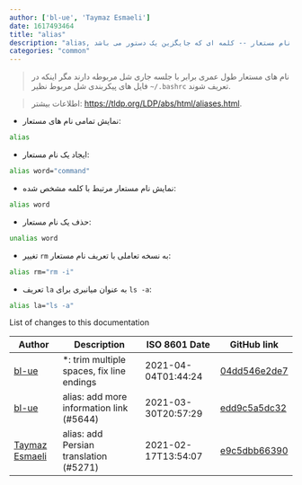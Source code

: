 ```yaml
---
author: ['bl-ue', 'Taymaz Esmaeli']
date: 1617493464
title: "alias"
description: "alias, ایجاد نام مستعار -- کلمه ای که جایگزین یک دستور می باشد."
categories: "common"
---
```

> نام های مستعار طول عمری برابر با جلسه جاری شل مربوطه دارند مگر اینکه در فایل های پیکربندی شل مربوط نظیر `~/.bashrc` تعریف شوند.

> اطلاعات بیشتر: <https://tldp.org/LDP/abs/html/aliases.html>.

- نمایش تمامی نام های مستعار:

```bash
alias
```

- ایجاد یک نام مستعار:

```bash
alias word="command"
```

- نمایش نام مستعار مرتبط با کلمه مشخص شده:

```bash
alias word
```

- حذف یک نام مستعار:

```bash
unalias word
```

- تغییر `rm` به نسخه تعاملی با تعریف نام مستعار:

```bash
alias rm="rm -i"
```

- تعریف `la` به عنوان میانبری برای `ls -a`:

```bash
alias la="ls -a"
```
List of changes to this documentation


Author | Description | ISO 8601 Date | GitHub link
------|-----|-----|-----
[bl-ue](mailto:54780737+bl-ue@users.noreply.github.com) | *: trim multiple spaces, fix line endings | 2021-04-04T01:44:24 | [04dd546e2de7](https://github.com/tldr-pages/tldr/commit/04dd546e2de7f59f40a867acca6f46b0dc8ea9b4)
[bl-ue](mailto:54780737+bl-ue@users.noreply.github.com) | alias: add more information link (#5644) | 2021-03-30T20:57:29 | [edd9c5a5dc32](https://github.com/tldr-pages/tldr/commit/edd9c5a5dc32839ecf45b50d02d0260b8032002e)
[Taymaz Esmaeli](mailto:56496286+opoet7@users.noreply.github.com) | alias: add Persian translation (#5271) | 2021-02-17T13:54:07 | [e9c5dbb66390](https://github.com/tldr-pages/tldr/commit/e9c5dbb66390f9557469c83d74b53681e08cabab)

